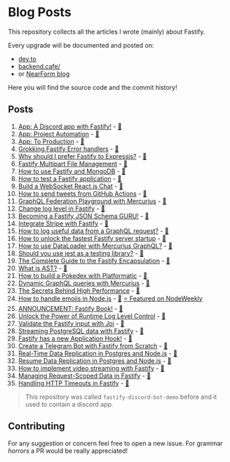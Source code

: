 # Blog Posts

This repository collects all the articles I wrote (mainly) about Fastify.

Every upgrade will be documented and posted on:

- [dev.to](https://dev.to/eomm) 
- [backend.cafe/](https://backend.cafe/)
- or [NearForm blog](https://www.nearform.com/author/manuel-spigolon/)

Here you will find the source code and the commit history!

## Posts

1. [App: A Discord app with Fastify!](https://dev.to/eomm/a-discord-app-with-fastify-3h8c) - [📝](./posts/01-init-application.md)
1. [App: Project Automation](https://dev.to/eomm/project-automation-2bee) - [📝](./posts/02-project-automation.md)
1. [App: To Production](https://dev.to/eomm/fastify-demo-goes-to-production-499c) - [📝](./posts/03-to-production.md)
1. [Grokking Fastify Error handlers](https://dev.to/eomm/fastify-error-handlers-53ol) - [📝](./posts/bonus-error-handler.md)
1. [Why should I prefer Fastify to Expressjs?](https://dev.to/eomm/why-should-i-prefer-fastify-to-expressjs-44c4) - [📝](./posts/bonus-why-fastify.md)
1. [Fastify Multipart File Management](https://backend.cafe/fastify-multipart-upload) - [📝](./posts/bonus-multipart-breakdown.md)
1. [How to use Fastify and MongoDB](https://backend.cafe/how-to-use-fastify-and-mongodb) - [📝](./posts/bonus-mongodb.md)
1. [How to test a Fastify application](https://backend.cafe/how-to-test-a-fastify-application) - [📝](./posts/bonus-mongodb-test.md)
1. [Build a WebSocket React.js Chat](https://backend.cafe/fastify-websocket-react-chat) - [📝](./posts/bonus-web-socket-chat.md)
1. [How to send tweets from GitHub Actions](https://backend.cafe/how-to-send-tweets-from-github-actions) - [📝](./posts/bonus-tweet-new-releases.md)
1. [GraphQL Federation Playground with Mercurius](https://backend.cafe/graphql-federation-playground-with-mercurius) - [📝](./bonus/graphql-federation/README.md)
1. [Change log level in Fastify](https://backend.cafe/how-to-change-the-log-level-at-runtime-in-fastify) - [📝](./posts/bonus-change-log-level.md)
1. [Becoming a Fastify JSON Schema GURU!](https://backend.cafe/becoming-a-fastify-json-schema-guru) - [📝](./posts/bonus-schema-guru.md)
1. [Integrate Stripe with Fastify](https://backend.cafe/integrate-stripe-with-fastify) - [📝](./posts/bonus-stripe.md)
1. [How to log useful data from a GraphQL request?](https://backend.cafe/how-to-log-useful-data-from-a-graphql-request) - [📝](./posts/bonus-mercurius-logging.md)
1. [How to unlock the fastest Fastify server startup](https://backend.cafe/how-to-unlock-the-fastest-fastify-server-startup) - [📝](./posts/bonus-faster-startup.md)
1. [How to use DataLoader with Mercurius GraphQL?](https://backend.cafe/how-to-use-dataloader-with-mercurius-graphql) - [📝](./posts/bonus-mercurius-loaders.md)
1. [Should you use jest as a testing library?](https://backend.cafe/should-you-use-jest-as-a-testing-library) - [📝](./posts/bonus-jest-instanceof.md)
1. [The Complete Guide to the Fastify Encapsulation](https://backend.cafe/the-complete-guide-to-the-fastify-plugin-system) - [📝](./posts/bonus-fastify-encapsulation.md)
1. [What is AST?](https://backend.cafe/what-is-ast) - [📝](./posts/bonus-ast.md)
1. [How to build a Pokedex with Platformatic](https://backend.cafe/how-to-build-a-pokedex-with-platformatic) - [📝](./posts/bonus-pokedex.md)
1. [Dynamic GraphQL queries with Mercurius](https://backend.cafe/dynamic-graphql-queries-with-mercurius) - [📝](./posts/bonus-mercurius-dynamic.md)
1. [The Secrets Behind High Performance](https://backend.cafe/the-secrets-behind-high-performance-with-node-js) - [📝](./posts/bonus-performance-secrets.md)
1. [How to handle emojis in Node.js](https://backend.cafe/how-to-handle-emojis-in-nodejs) - [📝](./posts/bonus-unicode-emoji.md) [⭐️ Featured on NodeWeekly](https://nodeweekly.com/issues/486)
1. [ANNOUNCEMENT: Fastify Book!](https://backend.cafe/fastify-v4-book) - [📝](./posts/announcement-fastify-book.md)
1. [Unlock the Power of Runtime Log Level Control](https://backend.cafe/unlock-the-power-of-runtime-log-level-control) - [📝](./posts/bonus-log-controller.md)
1. [Validate the Fastify input with Joi](https://backend.cafe/validate-the-fastify-input-with-joi) - [📝](./posts/bonus-fastify-joi.md)
1. [Streaming PostgreSQL data with Fastify](https://backend.cafe/streaming-postgresql-data-with-fastify) - [📝](./posts/bonus-pg-stream.md)
1. [Fastify has a new Application Hook!](https://backend.cafe/fastify-has-a-new-application-hook) - [📝](./posts/bonus-on-listen.md)
1. [Create a Telegram Bot with Fastify from Scratch](https://backend.cafe/create-a-telegram-bot-with-fastify-from-scratch) - [📝](./posts/bonus-telegram-bot.md)
1. [Real-Time Data Replication in Postgres and Node.js](https://backend.cafe/real-time-data-replication-in-postgres-and-nodejs) - [📝](./posts/bonus-postgres-logical-replication.md)
1. [Resume Data Replication in Postgres and Node.js](https://backend.cafe/resume-data-replication-in-postgres-and-nodejs) - [📝](./posts/bonus-postgres-logical-replication.md)
1. [How to implement video streaming with Fastify](https://backend.cafe/how-to-implement-video-streaming-with-fastify) - [📝](./posts/bonus-video-streaming.md)
1. [Managing Request-Scoped Data in Fastify](https://backend.cafe/managing-request-scoped-data-in-fastify) - [📝](./posts/bonus-AsyncLocalStorage.md)
1. [Handling HTTP Timeouts in Fastify](https://backend.cafe/handling-http-timeouts-in-fastify) - [📝](./posts/bonus-timeouts.md)


> This repository was called `fastify-discord-bot-demo` before and it used to contain a discord app.

## Contributing

For any suggestion or concern feel free to open a new issue.
For grammar _horrors_ a PR would be really appreciated!
